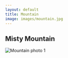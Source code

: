 ```yaml
---
layout: default
title: Mountain
image: images/mountain.jpg
---
```

<div class="individual-page" markdown="1">

<h2>Misty Mountain</h2>

![Mountain photo 1](/images/mountain.jpg)

</div>
